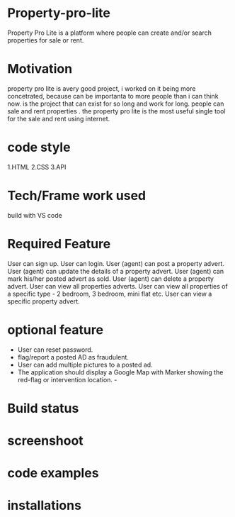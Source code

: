 # Property-pro-lite
Property Pro Lite is a platform where people can create and/or search properties for sale or rent.

# Motivation
 property pro lite is  avery good project, i worked on it being more concetrated, because can be importanta to more people than i can think now. is the project that can exist for so long and work for long. people can sale and rent properties .
 the property pro lite is the most useful single tool for the sale and rent using internet.
 
 # code style
 1.HTML
 2.CSS
 3.API
 
 # Tech/Frame work used
 build with VS code
 
 # Required Feature
 
User can sign up.
User can login.
User (agent) can post a property advert.
User (agent) can update the details of a property advert. 
User (agent) can mark his/her posted advert as sold. 
User (agent) can delete a property advert. 
User can view all properties adverts. 
User can view all properties of a specific type - 2 bedroom, 3 bedroom, mini flat etc. 
User can view a specific property advert. 

# optional feature
- User can reset password.
- flag/report a posted AD as fraudulent. 
- User can add multiple pictures to a posted ad. 
- The application should display a Google Map with Marker showing the red-flag or intervention location. -
 
 # Build status

 # screenshoot

 # code examples

 # installations


